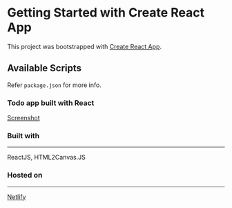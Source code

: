 # Getting Started with Create React App

This project was bootstrapped with [Create React App](https://github.com/facebook/create-react-app).

## Available Scripts

Refer `package.json` for more info.

### Todo app built with React

[Screenshot](https://i.ibb.co/QmSmgDg/image.png)

### Built with
---
ReactJS, HTML2Canvas.JS

### Hosted on
---
[Netlify](https://www.netlify.com/about/)
